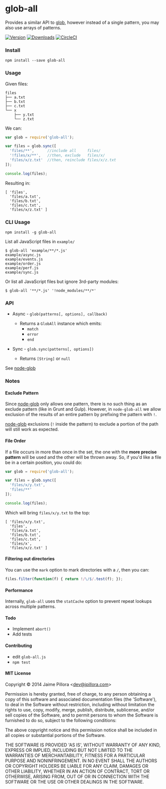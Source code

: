 # glob-all

Provides a similar API to [glob](https://github.com/isaacs/node-glob), however instead of a single pattern, you may also use arrays of patterns.

[![Version](https://img.shields.io/npm/v/glob-all.svg)](https://www.npmjs.com/package/glob-all)  [![Downloads](https://img.shields.io/npm/dm/glob-all.svg)](https://www.npmjs.com/package/glob-all) [![CircleCI](https://circleci.com/gh/jpillora/node-glob-all.svg?style=shield)](https://circleci.com/gh/jpillora/node-glob-all)

### Install

```
npm install --save glob-all
```

### Usage

Given files:
```
files
├── a.txt
├── b.txt
├── c.txt
└── x
    ├── y.txt
    └── z.txt
```

We can:
``` js
var glob = require('glob-all');

var files = glob.sync([
  'files/**',      //include all     files/
  '!files/x/**',   //then, exclude   files/x/
  'files/x/z.txt'  //then, reinclude files/x/z.txt
]);

console.log(files);
```

Resulting in:
```
[ 'files',
  'files/a.txt',
  'files/b.txt',
  'files/c.txt',
  'files/x/z.txt' ]
```

### CLI Usage

`npm install -g glob-all`

List all JavaScript files in `example/`

```
$ glob-all 'example/**/*.js'
example/async.js
example/events.js
example/order.js
example/perf.js
example/sync.js
```

Or list all JavaScript files but ignore 3rd-party modules:

```
$ glob-all '**/*.js' '!node_modules/**/*'
```

### API

* Async - `glob(patterns[, options], callback)`
  * Returns a `GlobAll` instance which emits:
    * `match`
    * `error`
    * `end`

* Sync - `glob.sync(patterns[, options])`
  * Returns `[String]` or `null`

See [node-glob](https://github.com/isaacs/node-glob)

### Notes

#### Exclude Pattern

Since [node-glob](https://github.com/isaacs/node-glob) only allows one pattern, there is no such thing as an exclude pattern (like in Grunt and Gulp). However, in `node-glob-all` we allow exclusion of the results of an entire pattern by prefixing the pattern with `!`.

[node-glob](https://github.com/isaacs/node-glob) exclusions (`!` inside the pattern) to exclude a portion of the path will still work as expected.

#### File Order

If a file occurs in more than once in the set, the one with the **more precise pattern** will be used and the other will be thrown away. So, if you'd like a file be in a certain position, you could do:

``` js
var glob = require('glob-all');

var files = glob.sync([
  'files/x/y.txt',
  'files/**'
]);

console.log(files);
```

Which will bring `files/x/y.txt` to the top:

```
[ 'files/x/y.txt',
  'files',
  'files/a.txt',
  'files/b.txt',
  'files/c.txt',
  'files/x',
  'files/x/z.txt' ]
```

#### Filtering out directories

You can use the `mark` option to mark directories with a `/`, then you can:
``` js
files.filter(function(f) { return !/\/$/.test(f); });
```

#### Performance

Internally, `glob-all` uses the `statCache` option to prevent repeat lookups across multiple patterns.

#### Todo

* Implement `abort()`
* Add tests

#### Contributing

* edit `glob-all.js`
* `npm test`

#### MIT License

Copyright &copy; 2014 Jaime Pillora &lt;dev@jpillora.com&gt;

Permission is hereby granted, free of charge, to any person obtaining
a copy of this software and associated documentation files (the
'Software'), to deal in the Software without restriction, including
without limitation the rights to use, copy, modify, merge, publish,
distribute, sublicense, and/or sell copies of the Software, and to
permit persons to whom the Software is furnished to do so, subject to
the following conditions:

The above copyright notice and this permission notice shall be
included in all copies or substantial portions of the Software.

THE SOFTWARE IS PROVIDED 'AS IS', WITHOUT WARRANTY OF ANY KIND,
EXPRESS OR IMPLIED, INCLUDING BUT NOT LIMITED TO THE WARRANTIES OF
MERCHANTABILITY, FITNESS FOR A PARTICULAR PURPOSE AND NONINFRINGEMENT.
IN NO EVENT SHALL THE AUTHORS OR COPYRIGHT HOLDERS BE LIABLE FOR ANY
CLAIM, DAMAGES OR OTHER LIABILITY, WHETHER IN AN ACTION OF CONTRACT,
TORT OR OTHERWISE, ARISING FROM, OUT OF OR IN CONNECTION WITH THE
SOFTWARE OR THE USE OR OTHER DEALINGS IN THE SOFTWARE.
